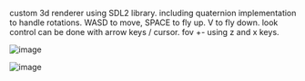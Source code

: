 custom 3d renderer using SDL2 library. including quaternion implementation to handle rotations. WASD to move, SPACE to fly up. V to fly down. look control can be done with arrow keys / cursor.
fov +- using z and x keys. 

![image](https://github.com/user-attachments/assets/c79cb419-7679-49dc-a831-ab8e00c43669)

![image](https://github.com/user-attachments/assets/180fa7b4-27ed-4d9a-ab48-ee749b4e1fae)

